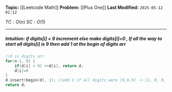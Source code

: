 **Topic:** [[Leetcode Math]]
**Problem:**  [[Plus One]]
**Last Modified:**  `2025-05-12 01:12`

 $TC: O(n)$
 $SC: O(1)$

---
##### **Intuition**:  if **digits[i]** < 9 increment else make **digits[i]=0** , If all the way to start all *digits[i] is 9* then add 1 at the begin of **digits** arr

 
```cpp
//d is digits arr
for(n-1, 0) {
	if(d[i] < 9) ++d[i], return d;
	d[i]=0
}
d.insert(begin(d), 1); //add 1 if all digits were [9,9,9] -> [1, 0, 0, 0]
return d;

```
